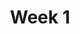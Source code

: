 ---
toc: true
comments: True
layout: post
title: Week 1
description: Plan for Week 1
type: plans
courses: { compsci: {week: 1} }
---